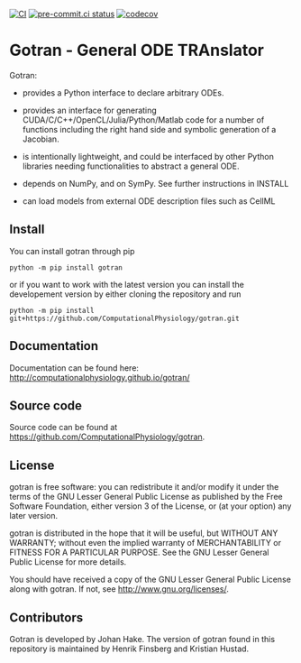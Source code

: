 [![CI](https://github.com/ComputationalPhysiology/gotran/actions/workflows/main.yml/badge.svg)](https://github.com/ComputationalPhysiology/gotran/actions/workflows/main.yml)
[![pre-commit.ci status](https://results.pre-commit.ci/badge/github/ComputationalPhysiology/gotran/main.svg)](https://results.pre-commit.ci/latest/github/ComputationalPhysiology/gotran/main)
[![codecov](https://codecov.io/gh/ComputationalPhysiology/gotran/branch/main/graph/badge.svg?token=jfiLeIpkNa)](https://codecov.io/gh/ComputationalPhysiology/gotran)

# Gotran - General ODE TRAnslator

Gotran:

- provides a Python interface to declare arbitrary ODEs.

- provides an interface for generating CUDA/C/C++/OpenCL/Julia/Python/Matlab code for a number of functions including the right hand side and symbolic generation of a Jacobian.

- is intentionally lightweight, and could be interfaced by other
  Python libraries needing functionalities to abstract a general
  ODE.

- depends on NumPy, and on SymPy. See further instructions in
  INSTALL

- can load models from external ODE description files such as CellML

## Install

You can install gotran through pip

```
python -m pip install gotran
```

or if you want to work with the latest version you can install the developement version by either cloning the repository and run

```
python -m pip install git+https://github.com/ComputationalPhysiology/gotran.git
```

## Documentation

Documentation can be found here: <http://computationalphysiology.github.io/gotran/>

## Source code

Source code can be found at <https://github.com/ComputationalPhysiology/gotran>.

## License

gotran is free software: you can redistribute it and/or modify it under the terms of the GNU Lesser General Public License as published by the Free Software Foundation, either version 3 of the License, or (at your option) any later version.

gotran is distributed in the hope that it will be useful, but WITHOUT ANY WARRANTY; without even the implied warranty of MERCHANTABILITY or FITNESS FOR A PARTICULAR PURPOSE. See the GNU Lesser General Public License for more details.

You should have received a copy of the GNU Lesser General Public License along with gotran. If not, see <http://www.gnu.org/licenses/>.

## Contributors

Gotran is developed by Johan Hake.
The version of gotran found in this repository is maintained by Henrik Finsberg and Kristian Hustad.
